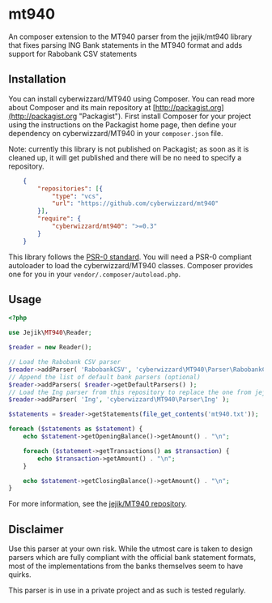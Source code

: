 # mt940

An composer extension to the MT940 parser from the jejik/mt940 library that fixes parsing ING Bank statements in the MT940 format and adds support for Rabobank CSV statements

## Installation

You can install cyberwizzard/MT940 using Composer. You can read more about Composer and its main repository at
[http://packagist.org](http://packagist.org "Packagist"). First install Composer for your project using the instructions on the
Packagist home page, then define your dependency on cyberwizzard/MT940 in your `composer.json` file.

Note: currently this library is not published on Packagist; as soon as it is cleaned up, it will get published and there will be no need to specify a repository.

```json
    {
        "repositories": [{
            "type": "vcs",
            "url": "https://github.com/cyberwizzard/mt940"
        }],
        "require": {
            "cyberwizzard/mt940": ">=0.3"
        }
    }
```

This library follows the [PSR-0 standard](https://github.com/php-fig/fig-standards/blob/master/accepted/PSR-0.md). You will need
a PSR-0 compliant autoloader to load the cyberwizzard/MT940 classes. Composer provides one for you in your `vendor/.composer/autoload.php`.

## Usage

```php
<?php

use Jejik\MT940\Reader;

$reader = new Reader();

// Load the Rabobank CSV parser
$reader->addParser( 'RabobankCSV', 'cyberwizzard\MT940\Parser\RabobankCSV' );
// Append the list of default bank parsers (optional)
$reader->addParsers( $reader->getDefaultParsers() );
// Load the Ing parser from this repository to replace the one from jejik/MT940
$reader->addParser( 'Ing', 'cyberwizzard\MT940\Parser\Ing' );

$statements = $reader->getStatements(file_get_contents('mt940.txt'));

foreach ($statements as $statement) {
    echo $statement->getOpeningBalance()->getAmount() . "\n";

    foreach ($statement->getTransactions() as $transaction) {
        echo $transaction->getAmount() . "\n";
    }

    echo $statement->getClosingBalance()->getAmount() . "\n";
}
```

For more information, see the [jejik/MT940 repository](https://github.com/sandermarechal/jejik-mt940).

## Disclaimer
Use this parser at your own risk. While the utmost care is taken to design parsers which are fully compliant with the
official bank statement formats, most of the implementations from the banks themselves seem to have quirks.

This parser is in use in a private project and as such is tested regularly.
